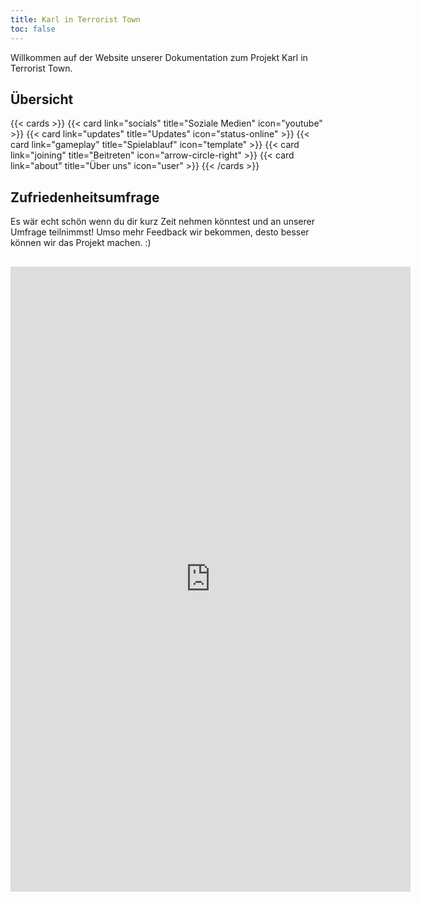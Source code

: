 ```yaml
---
title: Karl in Terrorist Town
toc: false
---
```


Willkommen auf der Website unserer Dokumentation zum Projekt Karl in Terrorist Town.

## Übersicht

{{< cards >}}
{{< card link="socials" title="Soziale Medien" icon="youtube" >}}
{{< card link="updates" title="Updates" icon="status-online" >}}
{{< card link="gameplay" title="Spielablauf" icon="template" >}}
{{< card link="joining" title="Beitreten" icon="arrow-circle-right" >}}
{{< card link="about" title="Über uns" icon="user" >}}
{{< /cards >}}

## Zufriedenheitsumfrage

Es wär echt schön wenn du dir kurz Zeit nehmen könntest und an unserer Umfrage teilnimmst! Umso mehr Feedback wir bekommen, desto besser können wir das Projekt machen. :)

##

<iframe src="https://docs.google.com/forms/d/e/1FAIpQLSf1fyPuz6MKVDKt_WVTJcvzNykjeR23-xXvuRbqCVSOSSg4BA/viewform?embedded=true" width="640" height="1000" frameborder="0" marginheight="0" marginwidth="0">Loading…</iframe>

